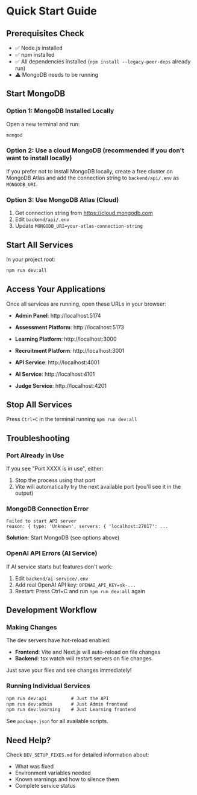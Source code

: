# Quick Start Guide

## Prerequisites Check

- ✅ Node.js installed
- ✅ npm installed
- ✅ All dependencies installed (`npm install --legacy-peer-deps` already run)
- ⚠️ MongoDB needs to be running

## Start MongoDB

### Option 1: MongoDB Installed Locally

Open a new terminal and run:

```cmd
mongod
```

### Option 2: Use a cloud MongoDB (recommended if you don't want to install locally)

If you prefer not to install MongoDB locally, create a free cluster on MongoDB Atlas and add the connection string to `backend/api/.env` as `MONGODB_URI`.

### Option 3: Use MongoDB Atlas (Cloud)

1. Get connection string from https://cloud.mongodb.com
2. Edit `backend/api/.env`
3. Update `MONGODB_URI=your-atlas-connection-string`

## Start All Services

In your project root:

```cmd
npm run dev:all
```

## Access Your Applications

Once all services are running, open these URLs in your browser:

- **Admin Panel**: http://localhost:5174
- **Assessment Platform**: http://localhost:5173
- **Learning Platform**: http://localhost:3000
- **Recruitment Platform**: http://localhost:3001

- **API Service**: http://localhost:4001
- **AI Service**: http://localhost:4101
- **Judge Service**: http://localhost:4201

## Stop All Services

Press `Ctrl+C` in the terminal running `npm run dev:all`

## Troubleshooting

### Port Already in Use

If you see "Port XXXX is in use", either:

1. Stop the process using that port
2. Vite will automatically try the next available port (you'll see it in the output)

### MongoDB Connection Error

```
Failed to start API server
reason: { type: 'Unknown', servers: { 'localhost:27017': ...
```

**Solution**: Start MongoDB (see options above)

### OpenAI API Errors (AI Service)

If AI service starts but features don't work:

1. Edit `backend/ai-service/.env`
2. Add real OpenAI API key: `OPENAI_API_KEY=sk-...`
3. Restart: Press Ctrl+C and run `npm run dev:all` again

## Development Workflow

### Making Changes

The dev servers have hot-reload enabled:

- **Frontend**: Vite and Next.js will auto-reload on file changes
- **Backend**: tsx watch will restart servers on file changes

Just save your files and see changes immediately!

### Running Individual Services

```cmd
npm run dev:api         # Just the API
npm run dev:admin       # Just Admin frontend
npm run dev:learning    # Just Learning frontend
```

See `package.json` for all available scripts.

## Need Help?

Check `DEV_SETUP_FIXES.md` for detailed information about:

- What was fixed
- Environment variables needed
- Known warnings and how to silence them
- Complete service status

